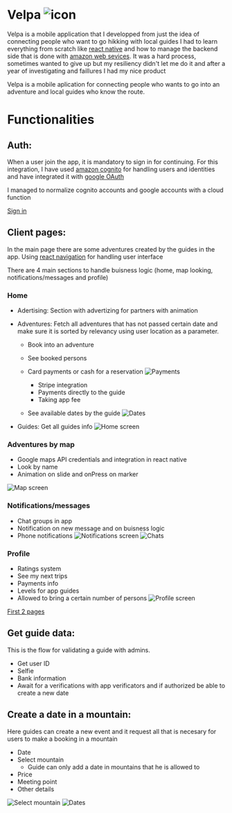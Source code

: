 
# Velpa ![icon](https://user-images.githubusercontent.com/24461382/194229402-62f6b297-8761-46e0-b39a-cb6c58f683fb.png)


Velpa is a mobile application that I developped from just the idea of connecting people who want to go hikking with local guides
I had to learn everything from scratch like [react native](https://reactnative.dev/) and how to manage the backend side that is done with [amazon web sevices](https://aws.amazon.com/es/). It was a hard process, sometimes wanted to give up but my resiliency didn't let me do it and after a year of investigating and faillures I had my nice product



Velpa is a mobile aplication for connecting people who wants to go into an adventure and local guides who know the route.


# Functionalities

## Auth:
When a user join the app, it is mandatory to sign in for continuing.
For this integration, I have used [amazon cognito](https://aws.amazon.com/es/cognito/) for handling users and identities and have integrated it with [google OAuth](https://docs.amplify.aws/lib/auth/social/q/platform/js/#configure-auth-category)

I managed to normalize cognito accounts and google accounts with a cloud function

[Sign in](https://user-images.githubusercontent.com/24461382/194223886-f70db00e-1de3-4562-9692-00661e395671.mp4, "Users sign in")


## Client pages:
In the main page there are some adventures created by the guides in the app.
Using [react navigation](https://reactnavigation.org/) for handling user interface

There are 4 main sections to handle buisness logic (home, map looking, notifications/messages and profile)

### Home
* Adertising: Section with advertizing for partners with animation
* Adventures: Fetch all adventures that has not passed certain date and make sure it is sorted by relevancy using user location as a parameter.
  * Book into an adventure
  * See booked persons
  * Card payments or cash for a reservation
  ![Payments](https://user-images.githubusercontent.com/24461382/194235499-4afa0787-460d-4c17-8c65-48d5a9852e4d.png)
    * Stripe integration
    * Payments directly to the guide
    * Taking app fee

  * See available dates by the guide
  ![Dates ](https://user-images.githubusercontent.com/24461382/194235237-9f40d806-9eb9-4cbe-b692-4c12b26c43f7.png)

* Guides: Get all guides info
![Home screen](https://user-images.githubusercontent.com/24461382/194233257-dcff4d91-9043-4925-ac29-ae9c04603f49.png)


### Adventures by map
* Google maps API credentials and integration in react native
* Look by name
* Animation on slide and onPress on marker

![Map screen](https://user-images.githubusercontent.com/24461382/194236484-9a8a497d-8e7e-434e-b7a3-8688cfd34c9f.png)


### Notifications/messages
* Chat groups in app
* Notification on new message and on buisness logic
* Phone notifications
![Notifications screen](https://user-images.githubusercontent.com/24461382/194233674-4e716f01-9d95-45f4-93b3-1dce8ed0634e.png)
![Chats](https://user-images.githubusercontent.com/24461382/194233800-1bbe4aa1-34a6-47eb-8d87-ada378a749a6.png)


### Profile

* Ratings system
* See my next trips
* Payments info
* Levels for app guides
* Allowed to bring a certain number of persons
![Profile screen](https://user-images.githubusercontent.com/24461382/194233757-b2fcea6d-6ba2-4008-b61a-46398a2de2eb.png)


[First 2 pages](https://user-images.githubusercontent.com/24461382/194230345-ffec53ae-0864-41e7-968b-feafc4041a5e.mp4)


## Get guide data:
This is the flow for validating a guide with admins.

* Get user ID
* Selfie
* Bank information
* Await for a verifications with app verificators and if authorized be able to create a new date



## Create a date in a mountain:
Here guides can create a new event and it request all that is necesary for users to make a booking in a mountain

* Date
* Select mountain
  * Guide can only add a date in mountains that he is allowed to
* Price
* Meeting point
* Other details

![Select mountain](https://user-images.githubusercontent.com/24461382/194234137-ce5dd7aa-60c3-457e-8f21-25940a6a48e3.png)
![Dates](https://user-images.githubusercontent.com/24461382/194234343-77e1b59a-ad54-40af-acd1-7955d1dae34f.png)
